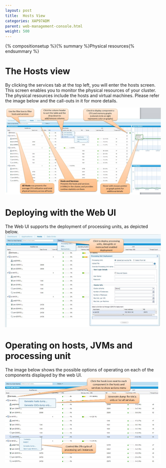 ```yaml
---
layout: post
title:  Hosts View
categories: XAP97ADM
parent: web-management-console.html
weight: 500
---
```


{% compositionsetup %}{% summary %}Physical resources{% endsummary %}

# The Hosts view

By clicking the services tab at the top left, you will enter the hosts screen. This screen enables you to monitor the physical resources of your cluster. The physical resources include the hosts and virtual machines. Please refer the image below and the call-outs in it for more details.

![hosts1.jpg](/attachment_files/hosts1.jpg)

# Deploying with the Web UI

The Web UI supports the deployment of processing units, as depicted below.
![hosts_deployment.jpg](/attachment_files/hosts_deployment.jpg)

# Operating on hosts, JVMs and processing unit

The image below shows the possible options of operating on each of the components displayed by the web UI.
![hosts_actions.jpg](/attachment_files/hosts_actions.jpg)
